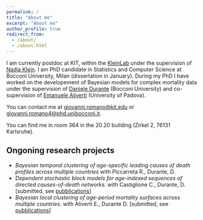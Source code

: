 ```yaml
---
permalink: /
title: "About me"
excerpt: "About me"
author_profile: true
redirect_from: 
  - /about/
  - /about.html
---
```


I am currently postdoc at KIT, within the [KleinLab](https://kleinlab-statml.github.io/) under the supervision of [Nadja Klein](https://www.scc.kit.edu/personen/nadja.klein.php).
I am PhD candidate in Statistics and Computer Science at Bocconi University, Milan (dissertation in January).
During my PhD I have worked on the developement of Bayesian models for complex mortality data under the supervision of [Daniele Durante](https://danieledurante.github.io/web/) (Bocconi University) and co-supervision of [Emanuele Aliverti](https://emanuelealiverti.github.io/) (University of Padova).

You can contact me at [giovanni.romano@kit.edu](mailto:giovanni.romano@kit.edu) or [giovanni.romano4@phd.unibocconi.it](mailto:giovanni.romano4@phd.unibocconi.it).

You can find me in room 364 in the 20.20 building (Zirkel 2, 76131 Karlsruhe).

## Ongoning research projects
- _Bayesian temporal clustering of age-specific leading causes of death profiles across multiple countries_ with Piccarreta R., Durante, D.
- _Dependent stochastic block models for age-indexed sequences of directed causes-of-death networks._ with Castiglione C., Durante, D. \[submitted, see [pubblications](https://giovanni-romano.github.io/publications/)\]
- _Bayesian local clustering of age-period mortality surfaces across multiple countries_.  with Aliverti E., Durante D. \[submitted, see [pubblications](https://giovanni-romano.github.io/publications/)\]
